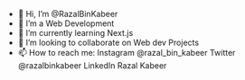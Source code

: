 - 👋 Hi, I’m @RazalBinKabeer
- 👀 I’m a Web Development
- 🌱 I’m currently learning Next.js
- 💞️ I’m looking to collaborate on Web dev Projects
- 📫 How to reach me: Instagram @razal_bin_kabeer
                       Twitter  @razalbinkabeer
                       LinkedIn Razal Kabeer

<!---
RazalBinKabeer/RazalBinKabeer is a ✨ special ✨ repository because its `README.md` (this file) appears on your GitHub profile.
You can click the Preview link to take a look at your changes.
--->
